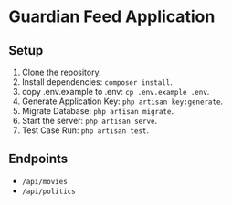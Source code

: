 # Guardian Feed Application

## Setup
1. Clone the repository.
2. Install dependencies: `composer install`.
3. copy .env.example to .env: `cp .env.example .env`.
4. Generate Application Key: `php artisan key:generate`.
5. Migrate Database: `php artisan migrate`.
6. Start the server: `php artisan serve`.
7. Test Case Run: `php artisan test`.

## Endpoints
- `/api/movies`
- `/api/politics`
